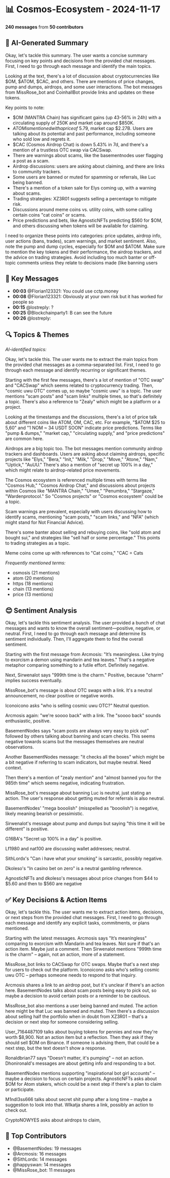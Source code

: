 # 📊 Cosmos-Ecosystem - 2024-11-17
**240 messages** from **50 contributors**

## 📝 AI-Generated Summary
<think>
Okay, let's tackle this summary. The user wants a concise summary focusing on key points and decisions from the provided chat messages. First, I need to go through each message and identify the main topics.

Looking at the text, there's a lot of discussion about cryptocurrencies like $OM, $ATOM, $CAC, and others. There are mentions of price changes, pump and dumps, airdrops, and some user interactions. The bot messages from MissRose_bot and CoinhallBot provide links and updates on these tokens. 

Key points to note: 
- $OM (MANTRA Chain) has significant gains (up 43-56% in 24h) with a circulating supply of 250K and market cap around $850K. 
- $ATOM is mentioned with a price of ~$5.79, market cap $2.27B. Users are talking about its potential and past performance, including someone who sold low and regrets it. 
- $CAC (Cosmos Airdrop Chat) is down 5.43% in 7d, and there's a mention of a trustless OTC swap via CACSwap. 
- There are warnings about scams, like the basementnodes user flagging a post as a scam. 
- Airdrop discussions: users are asking about claiming, and there are links to community trackers. 
- Some users are banned or muted for spamming or referrals, like Luc being banned. 
- There's a mention of a token sale for Elys coming up, with a warning about scams. 
- Trading strategies: XZ3R01 suggests selling a percentage to mitigate risk. 
- Discussions around meme coins vs. utility coins, with some calling certain coins "cat coins" or scams. 
- Price predictions and bets, like AgnosticNFTs predicting $560 for $OM, and others discussing when tokens will be available for claiming. 

I need to organize these points into categories: price updates, airdrop info, user actions (bans, trades), scam warnings, and market sentiment. Also, note the pump and dump cycles, especially for $OM and $ATOM. Make sure to mention the key tokens and their performance, the airdrop trackers, and the advice on trading strategies. Avoid including too much banter or off-topic comments unless they relate to decisions made (like banning users

## 💬 Key Messages
- **00:03** @Florian123321: You could use cctp.money
- **00:08** @Florian123321: Obviously at your own risk but it has worked for people so
- **00:15** @lostreply: ?
- **00:25** @Blockchainparty1: B can see the future
- **00:26** @lostreply: 

## 🔍 Topics & Themes
*AI-identified topics:*
> <think>
Okay, let's tackle this. The user wants me to extract the main topics from the provided chat messages as a comma-separated list. First, I need to go through each message and identify recurring or significant themes.

Starting with the first few messages, there's a lot of mention of "OTC swap" and "CACSwap" which seems related to cryptocurrency trading. Then, "cosmic uwu OTC" comes up, so maybe "cosmic uwu" is a topic. The user mentions "scam posts" and "scam links" multiple times, so that's definitely a topic. There's also a reference to "Zealy" which might be a platform or a project.

Looking at the timestamps and the discussions, there's a lot of price talk about different coins like ATOM, OM, CAC, etc. For example, "$ATOM $25 to 5,60" and "1 NOM ~ 34 USDT SOON" indicate price predictions. Terms like "pump & dumps," "market cap," "circulating supply," and "price predictions" are common here. 

Airdrops are a big topic too. The bot messages mention community airdrop trackers and dashboards. Users are asking about claiming airdrops, specific projects like "Elys," "Bera," "Init," "Milk," "Drop," "Move," "Atone," "Nam," "Uptick," "AuUU." There's also a mention of "secret up 100% in a day," which might relate to airdrop-related price movements.

The Cosmos ecosystem is referenced multiple times with terms like "Cosmos Hub," "Cosmos Airdrop Chat," and discussions about projects within Cosmos like "MANTRA Chain," "Umee," "Penumbra," "Stargaze," "Wardenprotocol." So "Cosmos projects" or "Cosmos ecosystem" could be a topic.

Scam warnings are prevalent, especially with users discussing how to identify scams, mentioning "scam posts," "scam links," and "NFA" (which might stand for Not Financial Advice). 

There's some banter about selling and rebuying coins, like "sold atom and bought sui," and strategies like "sell half or some percentage." This points to trading strategies as a topic.

Meme coins come up with references to "Cat coins," "CAC = Cats

*Frequently mentioned terms:*
- osmosis (21 mentions)
- atom (20 mentions)
- https (18 mentions)
- chain (13 mentions)
- price (13 mentions)

## 😊 Sentiment Analysis
<think>
Okay, let's tackle this sentiment analysis. The user provided a bunch of chat messages and wants to know the overall sentiment—positive, negative, or neutral. First, I need to go through each message and determine its sentiment individually. Then, I'll aggregate them to find the overall sentiment.

Starting with the first message from Arcmosis: "It’s meaningless. Like trying to exorcism a demon using mandarin and tea leaves." That's a negative metaphor comparing something to a futile effort. Definitely negative.

Next, Sirwenalot says "999th time is the charm." Positive, because "charm" implies success eventually.

MissRose_bot's message is about OTC swaps with a link. It's a neutral announcement, no clear positive or negative words.

Iconoicono asks "who is selling cosmic uwu OTC?" Neutral question.

Arcmosis again: "we're soooo back" with a link. The "soooo back" sounds enthusiastic, positive.

BasementNodes says "scam posts are always very easy to pick out" followed by others talking about banning and scam checks. This seems negative towards scams but the messages themselves are neutral observations.

Another BasementNodes message: "it checks all the boxes" which might be a bit negative if referring to scam indicators, but maybe neutral. Need context.

Then there's a mention of "zealy mention" and "almost banned you for the 985th time" which seems negative, indicating frustration.

MissRose_bot's message about banning Luc is neutral, just stating an action. The user's response about getting muted for referrals is also neutral.

BasementNodes' "mega booolish" (misspelled as "booolish") is negative, likely meaning bearish or pessimistic.

Sirwenalot's message about pump and dumps but saying "this time it will be different" is positive.

G16BA's "Secret up 100% in a day" is positive.

Lf1980 and nat100 are discussing wallet addresses; neutral.

SithLordx's "Can i have what your smoking" is sarcastic, possibly negative.

Dkoleso's "In casino bet on zero" is a neutral gambling reference.

AgnosticNFTs and dkoleso's messages about price changes from $44 to $5.60 and then to $560 are negative

## ✅ Key Decisions & Action Items
<think>
Okay, let's tackle this. The user wants me to extract action items, decisions, or next steps from the provided chat messages. First, I need to go through each message and identify any explicit tasks, commitments, or plans mentioned.

Starting with the latest messages. Arcmosis says "It’s meaningless" comparing to exorcism with Mandarin and tea leaves. Not sure if that's an action item. Maybe just a comment. Then Sirwenalot mentions "999th time is the charm" – again, not an action, more of a statement.

MissRose_bot links to CACSwap for OTC swaps. Maybe that's a next step for users to check out the platform. Iconoicono asks who's selling cosmic uwu OTC – perhaps someone needs to respond to that inquiry. 

Arcmosis shares a link to an airdrop post, but it's unclear if there's an action here. BasementNodes talks about scam posts being easy to pick out, so maybe a decision to avoid certain posts or a reminder to be cautious. 

MissRose_bot also mentions a user being banned and muted. The action here might be that Luc was banned and muted. Then there's a discussion about selling half the portfolio when in doubt from XZ3R01 – that's a decision or next step for someone considering selling. 

User_7164487109 talks about buying tokens for pennies and now they're worth $8,900. Not an action item but a reflection. Then they ask if they should sell $OM on Binance. If someone is advising them, that could be a next step, but the text doesn't show a response. 

Ronaldbrian77 says "Doesn't matter, it's pumping" – not an action. Dhonironald's messages are about getting info and responding to a bot. 

BasementNodes mentions supporting "inspirational bot girl accounts" – maybe a decision to focus on certain projects. AgnosticNFTs asks about $OM for Atom stakers, which could be a next step if there's a plan to claim or participate. 

M1ndl3ss666 talks about secret shit pump after a long time – maybe a suggestion to look into that. Wlkatja shares a link, possibly an action to check out. 

CryptoNOWYES asks about airdrops to claim,

## 👥 Top Contributors
- @BasementNodes: 19 messages
- @Arcmosis: 16 messages
- @SithLordx: 14 messages
- @happyswan: 14 messages
- @MissRose_bot: 11 messages
